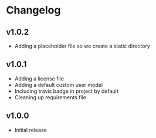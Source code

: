 Changelog
=========

v1.0.2
------

  * Adding a placeholder file so we create a static directory

v1.0.1
------

  * Adding a license file
  * Adding a default custom user model
  * Including travis badge in project by default
  * Cleaning up requirements file

v1.0.0
------

  * Initial release